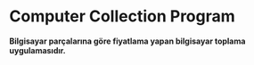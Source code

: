 # Computer Collection Program
**Bilgisayar parçalarına göre fiyatlama yapan bilgisayar toplama uygulamasıdır.**
